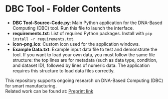 # DBC Tool - Folder Contents

- **DBC Tool-Source-Code.py**: Main Python application for the DNA-Based Computing (DBC) tool. Run this file to launch the interface.
- **requirements.txt**: List of required Python packages. Install with `pip install -r requirements.txt`.
- **icon-png.ico**: Custom icon used for the application windows.
- **Example Data.txt**: Example input data file to test and demonstrate the tool. If you want to load your own data, you must follow the same file structure: the top lines are for metadata (such as data type, condition, and dataset ID), followed by lines of numeric data. The application requires this structure to load data files correctly.

This repository supports ongoing research on DNA-Based Computing (DBC) for smart manufacturing.  
Related work can be found at: [Preprint link](https://www.preprints.org/manuscript/202507.0713/v1)  

